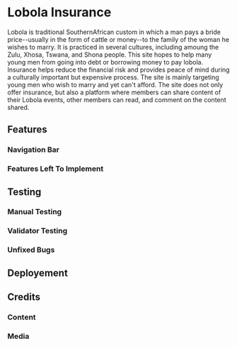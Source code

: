 # Lobola Insurance

Lobola is traditional SouthernAfrican custom in which a man pays a bride price--usually in the form of cattle or money--to the family of the woman he wishes to marry. It is practiced in several cultures, including amoung the Zulu, Xhosa, Tswana, and Shona people. This site hopes to help many young men from going into debt or borrowing money to pay lobola. Insurance helps reduce the financial risk and provides peace of mind during a culturally important but expensive process. The site is mainly targeting young men who wish to marry and yet can't afford. The site does not only offer insurance, but also a platform where members can share content of their Lobola events, other members can read, and comment on the content shared.



## Features

### Navigation Bar


### Features Left To Implement


## Testing

### Manual Testing



### Validator Testing



### Unfixed Bugs


## Deployement



## Credits

### Content



### Media



